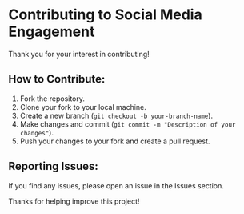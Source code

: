 # Contributing to Social Media Engagement

Thank you for your interest in contributing!

## How to Contribute:
1. Fork the repository.
2. Clone your fork to your local machine.
3. Create a new branch (`git checkout -b your-branch-name`).
4. Make changes and commit (`git commit -m "Description of your changes"`).
5. Push your changes to your fork and create a pull request.

## Reporting Issues:
If you find any issues, please open an issue in the Issues section.

Thanks for helping improve this project!

